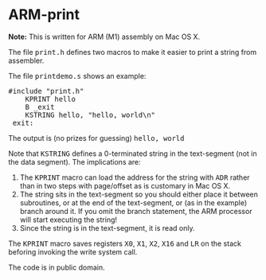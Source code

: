 # ARM-print
<b>Note:</b> This is written for ARM (M1) assembly on Mac OS X.
<p>
The file <tt>print.h</tt> defines two macros to make it easier
to print a string from assembler.
</p>
The file <tt>printdemo.s</tt> shows an example:
<pre>
#include "print.h"
	KPRINT hello
	B _exit
	KSTRING hello, "hello, world\n"
_exit:
</pre>
<p>
The output is (no prizes for guessing) <tt>hello, world</tt>
</p>
<p>
Note that <tt>KSTRING</tt> defines a 0-terminated string in the
text-segment (not in the data segment).  The implications are:
</p>
<ol>
<li> The <tt>KPRINT</tt> macro can load the address for the string
with <tt>ADR</tt> rather than in two steps with page/offset as
is customary in Mac OS X.</li>
<li> The string sits in the text-segment so you should either place
it between subroutines, or at the end of the text-segment, or
(as in the example) branch around it.  If you omit the branch statement,
the ARM processor will start executing the string!</li>
<li> Since the string is in the text-segment, it is read only.</li>
</ol>
<p>
The <tt>KPRINT</tt> macro saves registers
<tt>X0</tt>, 
<tt>X1</tt>, 
<tt>X2</tt>, 
<tt>X16</tt> and
<tt>LR</tt> on the stack beforing invoking the write system call.
</p>
<p>
The code is in public domain.
</p>
